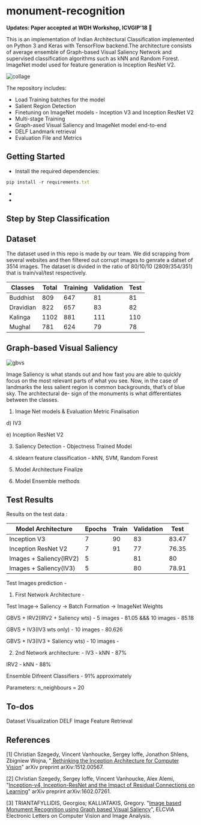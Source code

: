 # monument-recognition

**Updates: Paper accepted at WDH Workshop, ICVGIP'18 :grimacing:**

This is an implementation of Indian Architectural Classification implemented on Python 3 and Keras with TensorFlow backend.The architecture consists of average ensemble of Graph-based Visual Saliency Network and supervised classification algorithms such as kNN and Random Forest. ImageNet model used for feature generation is Inception ResNet V2.

![collage](https://user-images.githubusercontent.com/22872200/48219234-fc839b00-e3b1-11e8-8efb-dea1392663a3.jpg)

The repository includes:

* Load Training batches for the model
* Salient Region Detection
* Finetuning on ImageNet models - Inception V3 and Inception ResNet V2
* Multi-stage Training
* Graph-ased Visual Saliency and ImageNet model end-to-end
* DELF Landmark retrieval
* Evaluation File and Metrics

## Getting Started

* Install the required dependencies:
 ```javascript
 pip install -r requirements.txt
```
* 
* 

## Step by Step Classification 

## Dataset

The dataset used in this repo is made by our team. We did scrapping from several websites and then filtered out corrupt images to genrate a datset of 3514 images. The dataset is divided in the ratio of 80/10/10 (2809/354/351) that is train/val/test respectively.

Classes| Total |  Training | Validation | Test
-------------| --------- | ---------  | ---------- | ----------
Buddhist  | 809  | 647 | 81 | 81 
Dravidian | 822  | 657 | 83 | 82
Kalinga   | 1102 | 881 | 111| 110
Mughal    | 781  | 624 | 79 | 78

## Graph-based Visual Saliency

![gbvs](https://user-images.githubusercontent.com/22872200/49820966-4d1a5980-fd9f-11e8-9d65-c385fd12592d.png)

Image Saliency is what stands out and how fast you are able to quickly focus on the most relevant parts of what you see. Now, in the case of landmarks the less salient region is common backgrounds, that’s of blue sky. The architectural de-
sign of the monuments is what differentiates between the classes. 

1) Image Net models & Evaluation Metric Finalisation

d) IV3

e) Inception ResNet V2 

3) Saliency Detection - Objectness Trained Model

4) sklearn feature classification - kNN, SVM, Random Forest

5) Model Architecture Finalize

6) Model Ensemble methods

## Test Results
Results on the test data :

Model Architecture| Epochs | Train | Validation | Test
------------- | -------- | ---------  | ---------- | ----------
Inception V3  | 7| 90 | 83|83.47
Inception ResNet V2  | 7| 91 |77 |76.35
Images + Saliency(IRV2)|5||81|80
Images + Saliency(IV3)|5||80|78.91

Test Images prediction - 

1) First Network Architecture - 

Test Image-> Saliency -> Batch Formation -> ImageNet Weights

GBVS + IRV2(IRV2 + Saliency wts) - 5 images - 81.05 &&& 10 images - 85.18

GBVS + IV3(IV3 wts only) - 10 images - 80.626

GBVS + IV3(IV3 + Saliency wts) - 10 images - 



2) 2nd Network architecture: - 
IV3 - kNN - 87% 

IRV2 - kNN - 88%

Ensemble Difreent Classifiers - 91% approximately

Parameters: n_neighbours = 20

## To-dos
Dataset Visualization
DELF Image Feature Retrieval 

## References

[1] Christian Szegedy, Vincent Vanhoucke, Sergey Ioffe, Jonathon Shlens, Zbigniew Wojna, "[
Rethinking the Inception Architecture for Computer Vision](https://arxiv.org/abs/1512.00567)" arXiv preprint arXiv:1512.00567.

[2] Christian Szegedy, Sergey Ioffe, Vincent Vanhoucke, Alex Alemi, "[Inception-v4, Inception-ResNet and the Impact of Residual Connections on Learning](https://arxiv.org/abs/1602.07261)" arXiv preprint arXiv:1602.07261. 

[3] TRIANTAFYLLIDIS, Georgios; KALLIATAKIS, Gregory. "[Image based Monument Recognition using Graph based Visual Saliency](https://elcvia.cvc.uab.es/article/view/v12-n2-triantafyllidis-kalliatakis)", ELCVIA Electronic Letters on Computer Vision and Image Analysis.
